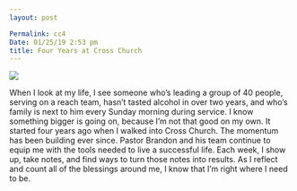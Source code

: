 ```yaml
---
layout: post

Permalink: cc4
Date: 01/25/19 2:53 pm
title: Four Years at Cross Church
---
```


![][image-1]

When I look at my life, I see someone who’s leading a group of 40 people, serving on a reach team, hasn’t tasted alcohol in over two years, and who’s family is next to him every Sunday morning during service. I know something bigger is going on, because I’m not that good on my own. It started four years ago when I walked into Cross Church. The momentum has been building ever since. Pastor Brandon and his team continue to equip me with the tools needed to live a successful life. Each week, I show up, take notes, and find ways to turn those notes into results. As I reflect and count all of the blessings around me, I know that I’m right where I need to be.

[image-1]:	https://i.imgur.com/Xv0VitX.jpg